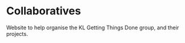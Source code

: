 Collaboratives
==============

Website to help organise the KL Getting Things Done group, and their projects.
